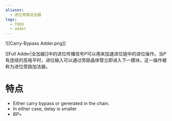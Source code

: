 ```yaml
---
aliases:
  - 进位旁路加法器
tags:
  - TODO
  - adder
---
```

![[Carry-Bypass Adder.png]]

[[Full Adder|全加器]]中的进位传播信号$P$可以用来加速进位链中的进位操作。当$P$有连续的高电平时，进位输入可以通过旁路晶体管立即进入下一模块，这一操作被称为进位旁路加法器。

# 特点

- Either carry bypass or generated in the chain.
- In either case, delay is smaller
- $BP=$